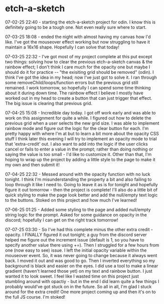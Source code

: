 # etch-a-sketch

07-02-25 22:40 - starting the etch-a-sketch project for odin. I know this is definitely going to be a tough one. Not even really sure where to start.

07-03-25 18:08 - ended the night with almost having my canvas how I'd like. I've got the mouseover effect working but now struggling to have it maintain a 16x16 shape. Hopefully I can solve that today!

07-03-25 22:32 - I've got most of my project complete at this put except two things: solving how to clear the previous etch-a-sketch canvas & the rainbow effect; I don't think I care much for the opacity one but maybe I should do it for practice -- "the exisiting grid should be removed" (odin). I think I've got the idea in my head; now I've just got to solve it. I ran through some removeChild/loops/function errors but the previous grid still remained. I work tomorrow, so hopefully I can spend some time thinking about it during down time. The rainbow effect I believe I mostly have worked out in my head to create a button that can just trigger that effect. The big issue is clearing that previous grid.

07-04-25 15:08 - Incredible day today. I got off work early and was able to work on this assignment for quite a while. I figured out how to delete the previous grid when a user selects the new grid size. I was able to implement rainbow mode and figure out the logic for the clear button for each. I'm pretty happy with where I'm at but to learn a bit more about the opacity CSS stuff I think later this evening I will try to implement an opacity mode to trial that 'extra-credit' out. I also want to add into the logic if the user clicks cancel or fails to enter a value in the prompt; rather than doing nothing or saying the value is too small - I'd like to customize it. Other than that, I'm hoping to wrap up the project by adding a little style to the page to make it my own and then submit it!

07-04-25 22:32 - Messed around with the opacity function with no luck tonight. I think I'm misunderstanding the property a bit and also failing to loop through it like I need to. Going to leave it as is for tonight and hopefully figure it out tomorrow - then the project is complete! I'll also do a little bit of quick styling to make the page look better and add the null/empty text logic to the buttons. Stoked on this project and how much I've learned!

07-06-25 01:25 - Added some styling to the page and added null/empty string logic for the prompt. Asked for some guidance on opacity in the discord; hopefully I can get on the right track tomorrow!

07-07-25 03:30 - So I've had this complete minus the other extra credit - opacity. I FINALLY figured it out tonight; a guy from the discord server helped me figure out the increment issue (default is 1, so you have to specify another value there using +=). Then I struggled for a few hours from one (now easy to see) issue. I left the initial opacity variable within the mouseover event. So, it was never going to change because it always went back. I moved it out and was good to go. Then I inverted everything so my background is black and easier on the eyes. I did use a tool to make a linear gradient (haven't learned those yet) on my text and rainbow button. I just wanted it to look sweet. I feel like I wasted time on this project just stumbling around with opactiy - but in the end I did learn quite a few things I probably would've got stuck on in the future. So all in all, I'm glad I stuck around for the extra credit! One more project coming up and then it's on to the full JS course. I'm stoked!
